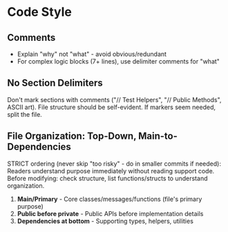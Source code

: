 
# Code Style

## Comments

* Explain "why" not "what" - avoid obvious/redundant
* For complex logic blocks (7+ lines), use delimiter comments for "what"

## No Section Delimiters

Don't mark sections with comments ("// Test Helpers", "// Public Methods", ASCII art).
File structure should be self-evident. If markers seem needed, split the file.

## File Organization: Top-Down, Main-to-Dependencies

STRICT ordering (never skip "too risky" - do in smaller commits if needed):
Readers understand purpose immediately without reading support code.
Before modifying: check structure, list functions/structs to understand organization.

1. **Main/Primary** - Core classes/messages/functions (file's primary purpose)
2. **Public before private** - Public APIs before implementation details
3. **Dependencies at bottom** - Supporting types, helpers, utilities
